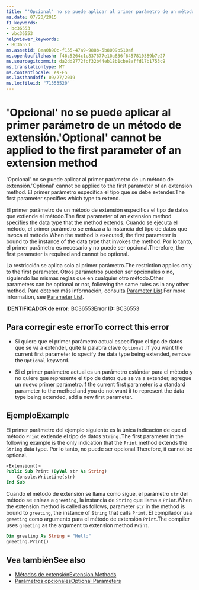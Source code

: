 ```yaml
---
title: "'Opcional' no se puede aplicar al primer parámetro de un método de extensión."
ms.date: 07/20/2015
f1_keywords:
- bc36553
- vbc36553
helpviewer_keywords:
- BC36553
ms.assetid: 8ea0b90c-f155-47a9-988b-5b8009b510af
ms.openlocfilehash: f46c5264c1c837677e10a836f6457810389b7e27
ms.sourcegitcommit: da2dd2772fcf32b44eb18b1cbe8affd17b1753c9
ms.translationtype: MT
ms.contentlocale: es-ES
ms.lasthandoff: 09/27/2019
ms.locfileid: "71353520"
---
```

# <a name="optional-cannot-be-applied-to-the-first-parameter-of-an-extension-method"></a><span data-ttu-id="0405d-102">'Opcional' no se puede aplicar al primer parámetro de un método de extensión.</span><span class="sxs-lookup"><span data-stu-id="0405d-102">'Optional' cannot be applied to the first parameter of an extension method</span></span>
<span data-ttu-id="0405d-103">'Opcional' no se puede aplicar al primer parámetro de un método de extensión.</span><span class="sxs-lookup"><span data-stu-id="0405d-103">'Optional' cannot be applied to the first parameter of an extension method.</span></span> <span data-ttu-id="0405d-104">El primer parámetro especifica el tipo que se debe extender.</span><span class="sxs-lookup"><span data-stu-id="0405d-104">The first parameter specifies which type to extend.</span></span>  
  
 <span data-ttu-id="0405d-105">El primer parámetro de un método de extensión especifica el tipo de datos que extiende el método.</span><span class="sxs-lookup"><span data-stu-id="0405d-105">The first parameter of an extension method specifies the data type that the method extends.</span></span> <span data-ttu-id="0405d-106">Cuando se ejecuta el método, el primer parámetro se enlaza a la instancia del tipo de datos que invoca el método.</span><span class="sxs-lookup"><span data-stu-id="0405d-106">When the method is executed, the first parameter is bound to the instance of the data type that invokes the method.</span></span> <span data-ttu-id="0405d-107">Por lo tanto, el primer parámetro es necesario y no puede ser opcional.</span><span class="sxs-lookup"><span data-stu-id="0405d-107">Therefore, the first parameter is required and cannot be optional.</span></span>  
  
 <span data-ttu-id="0405d-108">La restricción se aplica solo al primer parámetro.</span><span class="sxs-lookup"><span data-stu-id="0405d-108">The restriction applies only to the first parameter.</span></span> <span data-ttu-id="0405d-109">Otros parámetros pueden ser opcionales o no, siguiendo las mismas reglas que en cualquier otro método.</span><span class="sxs-lookup"><span data-stu-id="0405d-109">Other parameters can be optional or not, following the same rules as in any other method.</span></span> <span data-ttu-id="0405d-110">Para obtener más información, consulta [Parameter List](../../visual-basic/language-reference/statements/parameter-list.md).</span><span class="sxs-lookup"><span data-stu-id="0405d-110">For more information, see [Parameter List](../../visual-basic/language-reference/statements/parameter-list.md).</span></span>  
  
 <span data-ttu-id="0405d-111">**IDENTIFICADOR de error:** BC36553</span><span class="sxs-lookup"><span data-stu-id="0405d-111">**Error ID:** BC36553</span></span>  
  
## <a name="to-correct-this-error"></a><span data-ttu-id="0405d-112">Para corregir este error</span><span class="sxs-lookup"><span data-stu-id="0405d-112">To correct this error</span></span>  
  
- <span data-ttu-id="0405d-113">Si quiere que el primer parámetro actual especifique el tipo de datos que se va a extender, quite la palabra clave `Optional` .</span><span class="sxs-lookup"><span data-stu-id="0405d-113">If you want the current first parameter to specify the data type being extended, remove the `Optional` keyword.</span></span>  
  
- <span data-ttu-id="0405d-114">Si el primer parámetro actual es un parámetro estándar para el método y no quiere que represente el tipo de datos que se va a extender, agregue un nuevo primer parámetro.</span><span class="sxs-lookup"><span data-stu-id="0405d-114">If the current first parameter is a standard parameter to the method and you do not want it to represent the data type being extended, add a new first parameter.</span></span>  
  
## <a name="example"></a><span data-ttu-id="0405d-115">Ejemplo</span><span class="sxs-lookup"><span data-stu-id="0405d-115">Example</span></span>  
 <span data-ttu-id="0405d-116">El primer parámetro del ejemplo siguiente es la única indicación de que el método `Print` extiende el tipo de datos `String` .</span><span class="sxs-lookup"><span data-stu-id="0405d-116">The first parameter in the following example is the only indication that the `Print` method extends the `String` data type.</span></span> <span data-ttu-id="0405d-117">Por lo tanto, no puede ser opcional.</span><span class="sxs-lookup"><span data-stu-id="0405d-117">Therefore, it cannot be optional.</span></span>  
  
```vb  
<Extension()>  
Public Sub Print (ByVal str As String)  
    Console.WriteLine(str)  
End Sub  
```  
  
 <span data-ttu-id="0405d-118">Cuando el método de extensión se llama como sigue, el parámetro `str` del método se enlaza a `greeting`, la instancia de `String` que llama a `Print`.</span><span class="sxs-lookup"><span data-stu-id="0405d-118">When the extension method is called as follows, parameter `str` in the method is bound to `greeting`, the instance of `String` that calls `Print`.</span></span> <span data-ttu-id="0405d-119">El compilador usa `greeting` como argumento para el método de extensión `Print`.</span><span class="sxs-lookup"><span data-stu-id="0405d-119">The compiler uses `greeting` as the argument to extension method `Print`.</span></span>  
  
```vb  
Dim greeting As String = "Hello"  
greeting.Print()  
```  
  
## <a name="see-also"></a><span data-ttu-id="0405d-120">Vea también</span><span class="sxs-lookup"><span data-stu-id="0405d-120">See also</span></span>

- [<span data-ttu-id="0405d-121">Métodos de extensión</span><span class="sxs-lookup"><span data-stu-id="0405d-121">Extension Methods</span></span>](../../visual-basic/programming-guide/language-features/procedures/extension-methods.md)
- [<span data-ttu-id="0405d-122">Parámetros opcionales</span><span class="sxs-lookup"><span data-stu-id="0405d-122">Optional Parameters</span></span>](../../visual-basic/programming-guide/language-features/procedures/optional-parameters.md)
